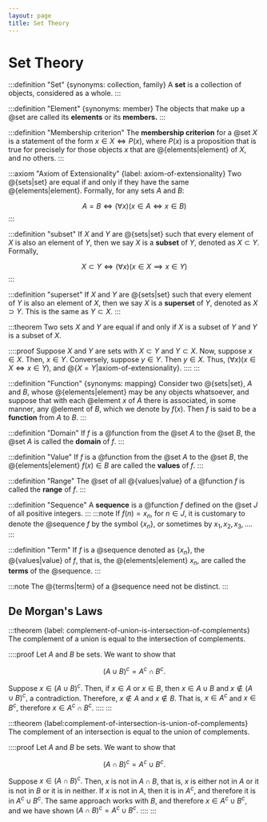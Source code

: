 ```yaml
---
layout: page
title: Set Theory
---
```


# Set Theory

:::definition "Set" {synonyms: collection, family}
A **set** is a collection of objects, considered as a whole.
:::

:::definition "Element" {synonyms: member}
The objects that make up a @set are called its **elements** or its **members.**
:::

:::definition "Membership criterion"
The **membership criterion** for a @set $X$ is a statement of the form $x \in X \iff P(x),$ where $P(x)$ is a proposition that is true for precisely for those objects $x$ that are @{elements|element} of $X,$ and no others.
:::

:::axiom "Axiom of Extensionality" {label: axiom-of-extensionality}
Two @{sets|set} are equal if and only if they have the same @{elements|element}. Formally, for any sets $A$ and $B$:

$$A = B \iff (\forall x)(x \in A \iff x \in B)$$
:::

:::definition "subset"
If $X$ and $Y$ are @{sets|set} such that every element of $X$ is also an element of $Y,$ then we say $X$ is a **subset** of $Y,$ denoted as $X \subset Y.$ Formally,


$$X \subset Y \iff (\forall x)(x \in X \implies x \in Y)$$
:::

:::definition "superset"
If $X$ and $Y$ are @{sets|set} such that every element of $Y$ is also an element of $X,$ then we say $X$ is a **superset** of $Y,$ denoted as $X \supset Y.$ This is the same as $Y \subset X.$
:::

:::theorem
Two sets $X$ and $Y$ are equal if and only if $X$ is a subset of $Y$ and $Y$ is a subset of $X.$

::::proof
Suppose $X$ and $Y$ are sets with $X \subset Y$ and $Y \subset X.$ Now, suppose $x \in X.$ Then, $x \in Y.$ Conversely, suppose $y \in Y.$ Then $y \in X.$ Thus, $(\forall x)(x \in X \iff x \in Y),$ and @{$X = Y$|axiom-of-extensionality}.
::::
:::

:::definition "Function" {synonyms: mapping}
Consider two @{sets|set}, $A$ and $B,$ whose @{elements|element} may be any objects whatsoever, and suppose that with each @element $x$ of $A$ there is associated, in some manner, any @element of $B,$ which we denote by $f(x).$ Then $f$ is said to be a **function** from $A$ to $B.$
:::

:::definition "Domain"
If $f$ is a @function from the @set $A$ to the @set $B,$ the @set $A$ is called the **domain** of $f.$
:::

:::definition "Value"
If $f$ is a @function from the @set $A$ to the @set $B,$ the @{elements|element} $f(x) \in B$ are called the **values** of $f.$
:::

:::definition "Range"
The @set of all @{values|value} of a @function $f$ is called the **range** of $f.$
:::

:::definition "Sequence"
A **sequence** is a @function $f$ defined on the @set $J$ of all positive integers.
:::
:::note
If $f(n) = x_n,$ for $n \in J,$ it is customary to denote the @sequence $f$ by the symbol $\{x_n\},$ or sometimes by $x_1, x_2, x_3, \dots.$
:::

:::definition "Term"
If $f$ is a @sequence denoted as $\{x_n\},$ the @{values|value} of $f,$ that is, the @{elements|element} $x_n,$ are called the **terms** of the @sequence.
:::

:::note
The @{terms|term} of a @sequence need not be distinct.
:::

## De Morgan's Laws

:::theorem {label: complement-of-union-is-intersection-of-complements}
The complement of a union is equal to the intersection of complements.

::::proof
Let $A$ and $B$ be sets. We want to show that

$$ (A \cup B)^c = A^c \cap B^c. $$

Suppose $x \in (A \cup B)^c.$ Then, if $x \in A$ or $x \in B,$ then $x \in A \cup B$ and $x \notin (A \cup B)^c,$ a contradiction. Therefore, $x \notin A$ and $x \notin B.$ That is, $x \in A^c$ and $x \in B^c,$ therefore $x \in A^c \cap B^c.$
::::
:::

:::theorem {label:complement-of-intersection-is-union-of-complements}
The complement of an intersection is equal to the union of complements.

::::proof
Let $A$ and $B$ be sets. We want to show that

$$ (A \cap B)^c = A^c \cup B^c. $$

Suppose $x \in (A \cap B)^c.$ Then, $x$ is not in $A \cap B,$ that is, $x$ is either not in $A$ or it is not in $B$ or it is in neither. If $x$ is not in $A,$ then it is in $A^c,$ and therefore it is in $A^c \cup B^c.$ The same approach works with $B,$ and therefore $x \in  A^c \cup B^c,$ and we have shown $(A \cap B)^c = A^c \cup B^c.$
::::
:::
